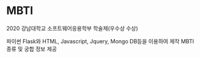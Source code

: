 # MBTI
2020 강남대학교 소프트웨어응용학부 학술제(우수상 수상)

파이썬 Flask와 HTML, Javascript, Jquery, Mongo DB등을 이용하여 제작
MBTI 종류 및 궁합 정보 제공
